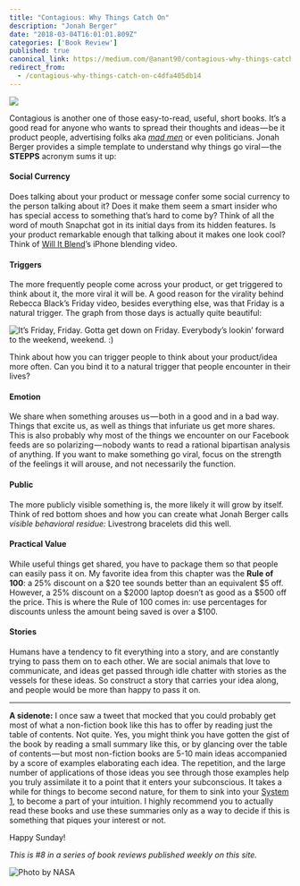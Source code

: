 ```yaml
---
title: "Contagious: Why Things Catch On"
description: "Jonah Berger"
date: "2018-03-04T16:01:01.809Z"
categories: ['Book Review']
published: true
canonical_link: https://medium.com/@anant90/contagious-why-things-catch-on-c4dfa405db14
redirect_from:
  - /contagious-why-things-catch-on-c4dfa405db14
---
```


![](./asset-1.jpeg)

Contagious is another one of those easy-to-read, useful, short books. It’s a good read for anyone who wants to spread their thoughts and ideas — be it product people, advertising folks aka [_mad men_](https://en.wikipedia.org/wiki/Mad_Men) or even politicians. Jonah Berger provides a simple template to understand why things go viral — the **STEPPS** acronym sums it up:

#### **Social Currency**

Does talking about your product or message confer some social currency to the person talking about it? Does it make them seem a smart insider who has special access to something that’s hard to come by? Think of all the word of mouth Snapchat got in its initial days from its hidden features. Is your product remarkable enough that talking about it makes one look cool? Think of [Will It Blend](http://www.willitblend.com)’s iPhone blending video.

#### **Triggers**

The more frequently people come across your product, or get triggered to think about it, the more viral it will be. A good reason for the virality behind Rebecca Black’s Friday video, besides everything else, was that Friday is a natural trigger. The graph from those days is actually quite beautiful:

![It’s Friday, Friday. Gotta get down on Friday. Everybody’s lookin’ forward to the weekend, weekend. :)](./asset-2.jpeg)

Think about how you can trigger people to think about your product/idea more often. Can you bind it to a natural trigger that people encounter in their lives?

#### Emotion

We share when something arouses us — both in a good and in a bad way. Things that excite us, as well as things that infuriate us get more shares. This is also probably why most of the things we encounter on our Facebook feeds are so polarizing — nobody wants to read a rational bipartisan analysis of anything. If you want to make something go viral, focus on the strength of the feelings it will arouse, and not necessarily the function.

#### Public

The more publicly visible something is, the more likely it will grow by itself. Think of red bottom shoes and how you can create what Jonah Berger calls _visible behavioral residue:_ Livestrong bracelets did this well.

#### Practical Value

While useful things get shared, you have to package them so that people can easily pass it on. My favorite idea from this chapter was the **Rule of 100**: a 25% discount on a $20 tee sounds better than an equivalent $5 off. However, a 25% discount on a $2000 laptop doesn’t as good as a $500 off the price. This is where the Rule of 100 comes in: use percentages for discounts unless the amount being saved is over a $100.

#### Stories

Humans have a tendency to fit everything into a story, and are constantly trying to pass them on to each other. We are social animals that love to communicate, and ideas get passed through idle chatter with stories as the vessels for these ideas. So construct a story that carries your idea along, and people would be more than happy to pass it on.

---

**A sidenote:** I once saw a tweet that mocked that you could probably get most of what a non-fiction book like this has to offer by reading just the table of contents. Not quite. Yes, you might think you have gotten the gist of the book by reading a small summary like this, or by glancing over the table of contents — but most non-fiction books are 5-10 main ideas accompanied by a score of examples elaborating each idea. The repetition, and the large number of applications of those ideas you see through those examples help you truly assimilate it to a point that it enters your subconscious. It takes a while for things to become second nature, for them to sink into your [System 1](https://anantjain.dev/thinking-fast-and-slow-d1ce7c58215b), to become a part of your intuition. I highly recommend you to actually read these books and use these summaries only as a way to decide if this is something that piques your interest or not.

Happy Sunday!

_This is #8 in a series of book reviews published weekly on this site._

![Photo by [NASA](https://unsplash.com/@nasa)](./asset-3.png)

